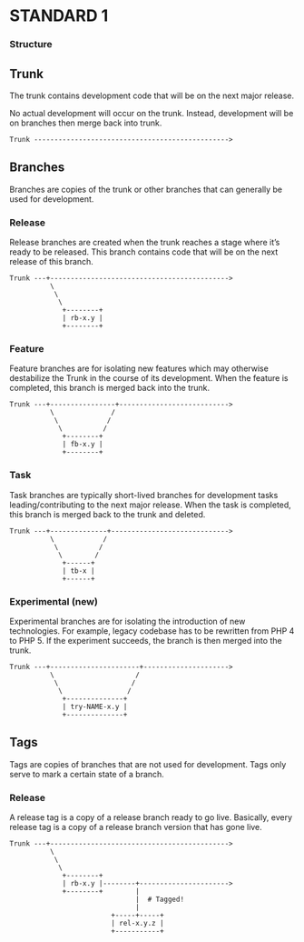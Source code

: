 STANDARD 1
==========

### Structure ###



Trunk
-----

The trunk contains development code that will be on the next major release.

No actual development will occur on the trunk. Instead, development will be on branches then merge back into trunk.

    Trunk ------------------------------------------------>



Branches
--------

Branches are copies of the trunk or other branches that can generally be used for development.



### Release ###

Release branches are created when the trunk reaches a stage where it’s ready to be released. This branch contains code that will be on the next release of this branch.


    Trunk ---+-------------------------------------------->
              \               
               \             
                \           
                 +--------+
                 | rb-x.y |
                 +--------+


### Feature ###

Feature branches are for isolating new features which may otherwise destabilize the Trunk in the course of its development. When the feature is completed, this branch is merged back into the trunk.

    Trunk ---+----------------+--------------------------->
              \              /
               \            /
                \          /
                 +--------+
                 | fb-x.y |
                 +--------+


### Task ###

Task branches are typically short-lived branches for development tasks leading/contributing to the next major release. When the task is completed, this branch is merged back to the trunk and deleted.

    Trunk ---+--------------+----------------------------->
              \            /
               \          /
                \        /
                 +------+
                 | tb-x |
                 +------+


### Experimental (new) ###

Experimental branches are for isolating the introduction of new technologies. For example, legacy codebase has to be rewritten from PHP 4 to PHP 5. If the experiment succeeds, the branch is then merged into the trunk.

    Trunk ---+----------------------+--------------------->
              \                    /
               \                  /
                \                /
                 +--------------+
                 | try-NAME-x.y |
                 +--------------+



Tags
----

Tags are copies of branches that are not used for development. Tags only serve to mark a certain state of a branch.



### Release ###

A release tag is a copy of a release branch ready to go live. Basically, every release tag is a copy of a release branch version that has gone live.

    Trunk ---+-------------------------------------------->
              \               
               \             
                \           
                 +--------+
                 | rb-x.y |--------+---------------------->
                 +--------+        |
                                   |  # Tagged!
                                   |
                             +-----+-----+
                             | rel-x.y.z |
                             +-----------+

